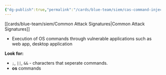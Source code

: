 ```yaml
---
{"dg-publish":true,"permalink":"/cards/blue-team/siem/cas-command-injection/"}
---
```


[[cards/blue-team/siem/Common Attack Signatures\|Common Attack Signatures]]

- Execution of OS commands through vulnerable applications such as web app, desktop application

**Look for:**
- `;`, `||`, `&&` - characters that seperate commands.
- **os** commands